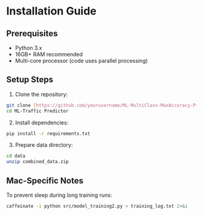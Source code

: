 # Installation Guide

## Prerequisites
- Python 3.x
- 16GB+ RAM recommended
- Multi-core processor (code uses parallel processing)

## Setup Steps

1. Clone the repository:
```bash
git clone [https://github.com/yourusername/ML-MultiClass-MaxAccuracy-Pipeline.git](https://github.com/Navya12341/Traffic-Predictor
cd ML-Traffic Predictor
```

2. Install dependencies:
```bash
pip install -r requirements.txt
```

3. Prepare data directory:
```bash
cd data
unzip combined_data.zip
```

## Mac-Specific Notes
To prevent sleep during long training runs:
```bash
caffeinate -i python src/model_training2.py > training_log.txt 2>&1
```
